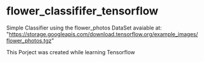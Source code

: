 # flower_classififer_tensorflow


Simple Classifier using the flower_photos DataSet avaiable at: "https://storage.googleapis.com/download.tensorflow.org/example_images/flower_photos.tgz"

This Porject was created while learning Tensorflow
